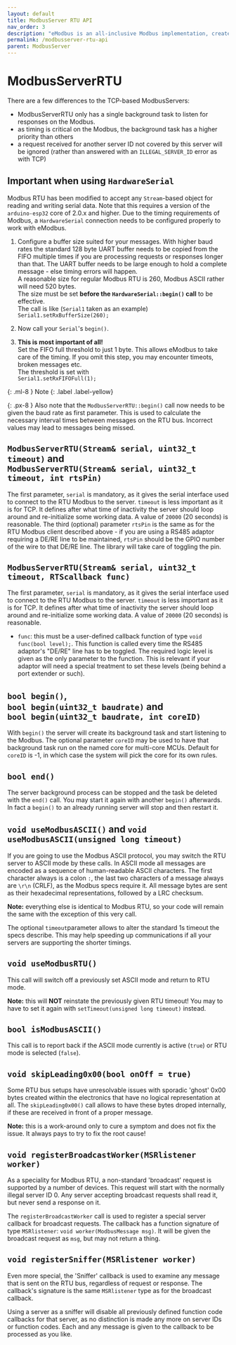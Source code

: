 ```yaml
---
layout: default
title: ModbusServer RTU API
nav_order: 3
description: "eModbus is an all-inclusive Modbus implementation, created for ESP32 and Arduino"
permalink: /modbusserver-rtu-api
parent: ModbusServer
---
```


# ModbusServerRTU

There are a few differences to the TCP-based ModbusServers: 
- ModbusServerRTU only has a single background task to listen for responses on the Modbus.
- as timing is critical on the Modbus, the background task has a higher priority than others
- a request received for another server ID not covered by this server will be ignored (rather than answered with an `ILLEGAL_SERVER_ID` error as with TCP)

## Important when using ``HardwareSerial``
Modbus RTU has been  modified to accept any ``Stream``-based object for reading and writing serial data.
Note that this requires a version of the ``arduino-esp32`` core of 2.0.x and higher.
Due to the timing requirements of Modbus, a ``HardwareSerial`` connection needs to be configured properly to work with eModbus.

1. Configure a buffer size suited for your messages. With higher baud rates the standard 128 byte UART buffer needs to be copied from the FIFO multiple times if you are processing requests or responses longer than that.
The UART buffer needs to be large enough to hold a complete message - else timing errors will happen.<br/>
A reasonable size for regular Modbus RTU is 260, Modbus ASCII rather will need 520 bytes.<br/>
The size must be set **before the ``HardwareSerial::begin()`` call** to be effective.<br/>
The call is like (``Serial1`` taken as an example)<br/>
``Serial1.setRxBufferSize(260);``

2. Now call your ``Serial``'s ``begin()``.
3. **This is most important of all!**<br/>
Set the FIFO full threshold to just 1 byte. This allows eModbus to take care of the timing.
If you omit this step, you may encounter timeots, broken messages etc.<br/>
The threshold is set with<br/>
``Serial1.setRxFIFOFull(1);``


{: .ml-8 }
Note
{: .label .label-yellow}

{: .px-8 }
Also note that the ``ModbusServerRTU::begin()`` call now needs to be given the baud rate as first parameter.
This is used to calculate the necessary interval times between messages on the RTU bus. Incorrect values may lead to messages being missed.

## `ModbusServerRTU(Stream& serial, uint32_t timeout)` and<br> `ModbusServerRTU(Stream& serial, uint32_t timeout, int rtsPin)`
The first parameter, `serial` is mandatory, as it gives the serial interface used to connect to the RTU Modbus to the server.
`timeout` is less important as it is for TCP. It defines after what time of inactivity the server should loop around and re-initialize some working data.
A value of `20000` (20 seconds) is reasonable.
The third (optional) parameter `rtsPin` is the same as for the RTU Modbus client described above - if you are using a RS485 adaptor requiring a DE/RE line to be maintained, `rtsPin` should be the GPIO number of the wire to that DE/RE line. The library will take care of toggling the pin.

## `ModbusServerRTU(Stream& serial, uint32_t timeout, RTScallback func)`
The first parameter, `serial` is mandatory, as it gives the serial interface used to connect to the RTU Modbus to the server.
`timeout` is less important as it is for TCP. It defines after what time of inactivity the server should loop around and re-initialize some working data.
A value of `20000` (20 seconds) is reasonable.
- `func`: this must be a user-defined callback function of type ``void func(bool level);``. This function is called every time the RS485 adaptor's "DE/RE" line has to be toggled. The required logic level is given as the only parameter to the function. This is relevant if your adaptor will need a special treatment to set these levels (being behind a port extender or such).

## `bool begin()`,<br> `bool begin(uint32_t baudrate)` and <br>``bool begin(uint32_t baudrate, int coreID)``
With `begin()` the server will create its background task and start listening to the Modbus. 
The optional parameter `coreID` may be used to have that background task run on the named core for multi-core MCUs. Default for ``coreID`` is -1, in which case the system will pick the core for its own rules.

## `bool end()`
The server background process can be stopped and the task be deleted with the `end()` call. You may start it again with another `begin()` afterwards.
In fact a `begin()` to an already running server will stop and then restart it.

## `void useModbusASCII()` and `void useModbusASCII(unsigned long timeout)`
If you are going to use the Modbus ASCII protocol, you may switch the RTU server to ASCII mode by these calls. In ASCII mode all messages are encoded as a sequence of human-readable ASCII characters.
The first character always is a colon ``:``, the last two characters of a message always are  ``\r\n`` (CRLF), as the Modbus specs require it.
All message bytes are sent as their hexadecimal representations, followed by a LRC checksum.

**Note:** everything else is identical to Modbus RTU, so your code will remain the same with the exception of this very call.

The optional `timeout`parameter allows to alter the standard 1s timeout the specs describe. This may help speeding up communications if all your servers are supporting the shorter timings.

## `void useModbusRTU()`
This call will switch off a previously set ASCII mode and return to RTU mode. 

**Note:** this will **NOT** reinstate the previously given RTU timeout! You may to have to set it again with ``setTimeout(unsigned long timeout)`` instead.

## `bool isModbusASCII()`
This call is to report back if the ASCII mode currently is active (`true`) or RTU mode is selected (`false`).

## `void skipLeading0x00(bool onOff = true)`
Some RTU bus setups have unresolvable issues with sporadic 'ghost' 0x00 bytes created within the electronics that have no logical representation at all.
The ``skipLeading0x00()`` call allows to have these bytes droped internally, if these are received in front of a proper message.

**Note:** this is a work-around only to cure a symptom and does not fix the issue. It always pays to try to fix the root cause!

## `void registerBroadcastWorker(MSRlistener worker)`
As a speciality for Modbus RTU, a non-standard 'broadcast' request is supported by a number of devices. This request will start with the normally illegal server ID 0. Any server accepting broadcast requests shall read it, but never send a response on it.

The `registerBroadcastWorker` call is used to register a special server callback for broadcast requests. 
The callback has a function signature of type `MSRlistener`: `void worker(ModbusMessage msg)`. It will be given the broadcast request as `msg`, but may not return a thing.

## `void registerSniffer(MSRlistener worker)`
Even more special, the 'Sniffer' callback is used to examine any message that is sent on the RTU bus, regardless of request or response.
The callback's signature is the same `MSRlistener` type as for the broadcast callback.

Using a server as a sniffer will disable all previously defined function code callbacks for that server, as no distinction is made any more on server IDs or function codes. Each and any message is given to the callback to be processed as you like.
